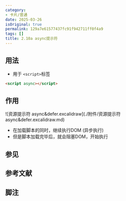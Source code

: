 ```yaml
---
category:
- 卡片/普通
date: 2025-03-26
isOriginal: true
permalink: 129a7e61577437fc91f942711ff0f4a9
tags: []
title: 2.10a async提示符
---
```

## 用法
- 用于 `<script>`标签
```html
<script async></script>
```
## 作用
![资源提示符 async&defer.excalidraw](./附件/资源提示符 async&defer.excalidraw.md)
- 在加载脚本的同时，继续执行DOM (异步执行)
- 但是脚本加载完毕后，就会阻塞DOM，开始执行
## 参见
## 参考文献
## 脚注

